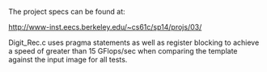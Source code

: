 The project specs can be found at:

http://www-inst.eecs.berkeley.edu/~cs61c/sp14/projs/03/

Digit_Rec.c uses pragma statements as well as register blocking to
achieve a speed of greater than 15 GFlops/sec when comparing
the template against the input image for all tests.